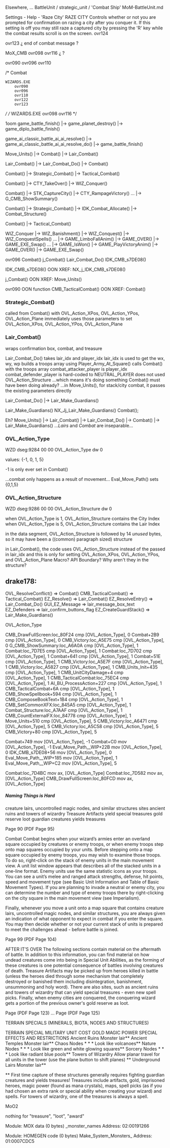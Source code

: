 
Elsewhere, ...
    BattleUnit / strategic_unit / 'Combat Ship'
    MoM-BattleUnit.md






Settings - Help - 'Raze City'
RAZE CITY
Controls whether or not you are
prompted for confirmation on razing a
city after you conquer it. If this setting
is off you may still raze a captured city
by pressing the 'R' key while the combat
results scroll is on the screen.
ovr124




ovr123
¿ end of combat message ?

MoX_CMB
ovr098
ovr116
¿ ?

ovr090
ovr096
ovr110

/*
    Combat

    WIZARDS.EXE
        ovr090
        ovr096
        ovr110
        ovr122
        ovr123

*/
/*
    WIZARDS.EXE
        ovr098
        ovr116
*/



1oom
game_battle_finish()
    |-> game_planet_destroy()
    |-> game_diplo_battle_finish()

game_ai_classic_battle_ai_ai_resolve()
    |-> game_ai_classic_battle_ai_ai_resolve_do()
    |-> game_battle_finish()





Move_Units()
    |-> Combat()
    |-> Lair_Combat()

Lair_Combat()
    |-> Lair_Combat_Do()
        |-> Combat()

Combat()
    |-> Strategic_Combat()
    |-> Tactical_Combat()

Combat()
    |-> CTY_TakeOver()
        |-> WIZ_Conquer()

Combat() |-> STK_CaptureCity()
    |-> CTY_RampageVictory()
    ...
    |-> G_CMB_ShowSummary()

Combat() |-> Strategic_Combat()
    |-> IDK_Combat_Allocate()
    |-> Combat_Structure()


Combat() |-> Tactical_Combat()


WIZ_Conquer
    |-> WIZ_Banishment()
    |-> WIZ_Conquest()
    |-> WIZ_ConquestSpells()
    ...
    |-> GAME_LimboFallAnim()
    |-> GAME_OVER()
    |-> GAME_EXE_Swap()
    ...
    |-> GAME_IsWon()
    |-> GAME_PlayVictoryAnim()
    |-> GAME_OVER()
    |-> GAME_EXE_Swap()



ovr096
Combat()
j_Combat()
Lair_Combat_Do()
IDK_CMB_s7DE08()

IDK_CMB_s7DE08()
OON XREF: NX_j_IDK_CMB_s7DE08()

j_Combat()
OON XREF: Move_Units()

ovr090
OON function
CMB_TacticalCombat()
OON XREF: Combat()




### Strategic_Combat()

called from Combat() with OVL_Action_XPos, OVL_Action_YPos, OVL_Action_Plane
immediately uses those parameters to set OVL_Action_XPos, OVL_Action_YPos, OVL_Action_Plane




### Lair_Combat()
wraps confirmation box, combat, and treasure


Lair_Combat_Do()
takes lair_idx and player_idx
lair_idx is used to get the wx, wy, wp
builds a troops array using Player_Army_At_Square()
calls Combat()
with the troops array
combat_attacker_player is player_idx
combat_defender_player is hard-coded to NEUTRAL_PLAYER
does not used OVL_Action_Structure
...which means it's doing something Combat() must have been doing already?
...in Move_Units(), for stack/city combat, it passes the existing parameters directly


Lair_Combat_Do()
    |-> Lair_Make_Guardians()

Lair_Make_Guardians()
NX_Jj_Lair_Make_Guardians()
Combat();

Eh?
Move_Units()
    |-> Lair_Combat()
        |-> Lair_Combat_Do()
            |-> Combat()
                |-> Lair_Make_Guardians()
...*Lairs* and *Combat* are inseparable...








### OVL_Action_Type

WZD dseg:9284 00 00                                           OVL_Action_Type dw 0

values: {-1, 0, 1, 5}

-1 is only ever set in Combat()

...combat only happens as a result of movement...
Eval_Move_Path() sets {0,1,5}



### OVL_Action_Structure

WZD dseg:9286 00 00                                           OVL_Action_Structure dw 0

when OVL_Action_Type is 1, OVL_Action_Structure contains the City Index
when OVL_Action_Type is 5, OVL_Action_Structure contains the Lair Index

in the data segment, OVL_Action_Structure is followed by 14 *unused* bytes, so it may have been a ((common) paragraph sized) structure

in Lair_Combat(), the code uses OVL_Action_Structure instead of the passed in lair_idx
and this is only for setting OVL_Action_XPos, OVL_Action_YPos, and OVL_Action_Plane
Macro? API Boundary?
Why aren't they in the structure?





## drake178:
OVL_ResolveConflict() => Combat()
CMB_TacticalCombat() => Tactical_Combat()
EZ_Resolve() => Lair_Combat()
EZ_ResolveEntry() => Lair_Combat_Do()
GUI_EZ_Message => lair_message_box_text
EZ_Defenders => lair_confirm_buttons_flag
EZ_CreateGuardStack() => Lair_Make_Guardians()



OVL_Action_Type

CMB_DrawFullScreen:loc_80F24  cmp     [OVL_Action_Type], 0 
Combat+2B9                    cmp     [OVL_Action_Type], 0 
CMB_Victory:loc_A5E75         cmp     [OVL_Action_Type], 0 
G_CMB_ShowSummary:loc_A6A0A   cmp     [OVL_Action_Type], 1 
Combat:loc_7D7E5              cmp     [OVL_Action_Type], 1 
Combat:loc_7D702              cmp     [OVL_Action_Type], 1 
Combat+641                    cmp     [OVL_Action_Type], 1 
Combat+51E                    cmp     [OVL_Action_Type], 1 
CMB_Victory:loc_A5E7F         cmp     [OVL_Action_Type], 1 
CMB_Victory:loc_A5827         cmp     [OVL_Action_Type], 1 
CMB_Units_Init+435            cmp     [OVL_Action_Type], 1 
CMB_UnitCityDamage+4          cmp     [OVL_Action_Type], 1 
CMB_TacticalCombat:loc_75EC4  cmp     [OVL_Action_Type], 1 
AI_BU_ProcessAction+227       cmp     [OVL_Action_Type], 1 
CMB_TacticalCombat+6A         cmp     [OVL_Action_Type], 1 
CMB_ShowSpellbook+594         cmp     [OVL_Action_Type], 1 
CMB_ComposeBookText+1B4       cmp     [OVL_Action_Type], 1 
CMB_SetCommonXFX:loc_845A5    cmp     [OVL_Action_Type], 1 
Combat_Structure:loc_A7AAF    cmp     [OVL_Action_Type], 1 
CMB_CountExternalFX:loc_84778 cmp     [OVL_Action_Type], 1 
Move_Units+510                cmp     [OVL_Action_Type], 5 
CMB_Victory:loc_A6471         cmp     [OVL_Action_Type], 5 
CMB_Victory:loc_A5C58         cmp     [OVL_Action_Type], 5 
CMB_Victory+80                cmp     [OVL_Action_Type], 5 

Combat+749                    mov     [OVL_Action_Type], -1
Combat+C0                     mov     [OVL_Action_Type], -1
Eval_Move_Path__WIP+22B       mov     [OVL_Action_Type], 0 
IDK_CMB_s7DE08+56             mov     [OVL_Action_Type], 0 
Eval_Move_Path__WIP+185       mov     [OVL_Action_Type], 1 
Eval_Move_Path__WIP+C2        mov     [OVL_Action_Type], 5 

Combat:loc_7D4BC              mov     ax, [OVL_Action_Type]
Combat:loc_7D582              mov     ax, [OVL_Action_Type]
CMB_DrawFullScreen:loc_80FCD  mov     ax, [OVL_Action_Type]




##### Naming Things is Hard

creature lairs, uncontrolled magic nodes, and similar structures
sites
ancient ruins and towers of wizardry
Treasure
Artifacts
yield special treasures
gold reserve
loot
guardian creatures
yields treasures


Page 90  (PDF Page 95)

Combat
Combat begins when your wizard’s armies enter an overland
square occupied by creatures or enemy troops,
 or when enemy troops step onto map squares occupied by your units.
Before stepping onto a map square occupied by enemy troops,
you may wish to examine those troops.
To do so, right-click on the stack of enemy units in the main movement view.
A unit list window appears that describes all of the stacked units in a one-line format.
Enemy units use the same statistic icons as your troops.
You can see a unit’s melee and ranged attack strengths, defense, hit points, speed and movement type (see Basic Unit Information and Table of Basic Movement Types).
If you are planning to invade a neutral or enemy city,
  you can determine the number and type of enemy troops there by right-clicking on the city square in the main movement view (see Imperialism).

Finally, whenever you move a unit onto a map square that contains creature lairs, uncontrolled magic nodes, and similar structures,
you are always given an indication of what opponent to expect in combat if you enter the square.
You may then decide whether or not your current stack of units is prepared to meet the challenges ahead - before battle is joined.


Page 99  (PDF Page 104)

AFTER IT’S OVER
The following sections contain material on the aftermath of battle. In
addition to this information, you can find material on how undead creatures
come into being in Special Unit Abilities, as the forming of these creatures
is one potential consequence of battles involving creatures of death.
Treasure
Artifacts may be picked up from heroes killed in battle
  (unless the heroes died through some mechanism that completely destroyed or banished them including disintegration, banishment, unsummoning and holy word).
There are also sites,
  such as ancient ruins and towers of wizardry that can yield special treasures - even new spell picks.
Finally, when enemy cities are conquered, the conquering wizard gets a portion of the previous owner's gold reserve as loot.


Page   (PDF Page 123)
...
Page   (PDF Page 125)

TERRAIN SPECIALS (MINERALS, BIOTA, NODES AND STRUCTURES)

TERRAIN SPECIAL     MILITARY UNIT COST  GOLD  MAGIC POWER  SPECIAL EFFECTS AND RESTRICTIONS
Ancient Ruins                                              Monster lair**
Ancient Temples                                            Monster lair**
Chaos Nodes                                   * * *        Look like volcanoes**
Nature Nodes                                  * * *        Look like green and white glowing squares**
Sorcery Nodes                                 * * *        Look like radiant blue pools**
Towers of Wizardry                                         Allow planar travel for all units in the tower (use the plane button to shift planes) **
Underground Lairs                                          Monster lair**

** First time capture of these structures generally requires fighting guardian creatures and yields treasures! Treasures include
artifacts, gold, imprisoned heroes, magic power (found as mana crystals), maps, spell picks (as if you had chosen an extra rank
or special ability when creating your wizard) and spells. For towers of wizardry, one of the treasures is always a spell.


MoO2

nothing for "treasure", "loot", "award"

Module: MOX
    data (0 bytes) _monster_names
    Address: 02:00191266

Module: HOMEGEN
    code (0 bytes) Make_System_Monsters_
    Address: 01:0007CDC5

